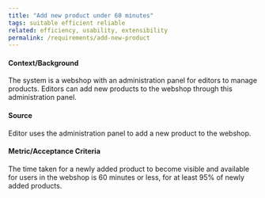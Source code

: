 ```yaml
---
title: "Add new product under 60 minutes"
tags: suitable efficient reliable
related: efficiency, usability, extensibility
permalink: /requirements/add-new-product
---
```


<div class="quality-requirement" markdown="1">


#### Context/Background

The system is a webshop with an administration panel for editors to manage products.
Editors can add new products to the webshop through this administration panel.

#### Source

Editor uses the administration panel to add a new product to the webshop.

#### Metric/Acceptance Criteria

The time taken for a newly added product to become visible and available for users in the webshop is 60 minutes or less,
for at least 95% of newly added products.


</div><br>




